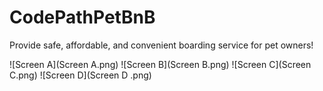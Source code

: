 # CodePathPetBnB
Provide safe, affordable, and convenient boarding service for pet owners! 

![Screen A](Screen A.png)
![Screen B](Screen B.png)
![Screen C](Screen C.png)
![Screen D](Screen D .png)
